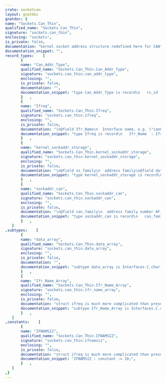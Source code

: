 ```yaml
---
crate: socketcan
layout: gnatdoc
gnatdoc: {
name: "Sockets.Can_Thin",
qualified_name: "Sockets.Can_Thin",
signature: "sockets.can_thin",
enclosing: "sockets",
is_private: false,
documentation: "kernel socket address structure redefined here for CAN",
documentation_snippet: "",
record_types:    [
       {
       name: "Can_Addr_Type",
       qualified_name: "Sockets.Can_Thin.Can_Addr_Type",
       signature: "sockets.can_thin.can_addr_type",
       enclosing: "",
       is_private: false,
       documentation: "",
       documentation_snippet: "type Can_Addr_Type is record\n   rx_id : aliased Can_Frame.Can_Id_Type;\n   tx_id : aliased Can_Frame.Can_Id_Type;\nend record;",
       }   ,
       {
       name: "Ifreq",
       qualified_name: "Sockets.Can_Thin.Ifreq",
       signature: "sockets.can_thin.ifreq",
       enclosing: "",
       is_private: false,
       documentation: "\n@field Ifr_Name\n  Interface name, e.g. \"can0\"\n@field Ifr_Index\n  Interface index\n@field Unused\n  NOT USED",
       documentation_snippet: "type Ifreq is record\n   Ifr_Name  : Ifr_Name_Array;\n   Ifr_Index : Interfaces.C.Unsigned;\n   Unused    : Interfaces.C.Char_Array (1 .. 20);\nend record;",
       }   ,
       {
       name: "kernel_sockaddr_storage",
       qualified_name: "Sockets.Can_Thin.kernel_sockaddr_storage",
       signature: "sockets.can_thin.kernel_sockaddr_storage",
       enclosing: "",
       is_private: false,
       documentation: "\n@field ss_family\n  address family\n@field data\n  implementation-specific field",
       documentation_snippet: "type kernel_sockaddr_storage is record\n   ss_family : aliased Interfaces.C.unsigned_short;\n   data      : aliased data_array;\nend record;",
       }   ,
       {
       name: "sockaddr_can",
       qualified_name: "Sockets.Can_Thin.sockaddr_can",
       signature: "sockets.can_thin.sockaddr_can",
       enclosing: "",
       is_private: false,
       documentation: "\n@field can_family\n  address family number AF_CAN.\n@field can_ifindex\n  CAN network interface index.\n@field can_addr\n  protocol specific address information",
       documentation_snippet: "type sockaddr_can is record\n   can_family  : aliased Interfaces.C.Unsigned_Short;\n   can_ifindex : aliased Interfaces.C.Unsigned;\n   can_addr    : aliased Can_Addr_Type;\nend record;",
       }   ,
   ]
,subtypes:    [
       {
       name: "data_array",
       qualified_name: "Sockets.Can_Thin.data_array",
       signature: "sockets.can_thin.data_array",
       enclosing: "",
       is_private: false,
       documentation: "",
       documentation_snippet: "subtype data_array is Interfaces.C.char_array (0 .. 125);",
       }   ,
       {
       name: "Ifr_Name_Array",
       qualified_name: "Sockets.Can_Thin.Ifr_Name_Array",
       signature: "sockets.can_thin.ifr_name_array",
       enclosing: "",
       is_private: false,
       documentation: "struct ifreq is much more complicated than presented below.  It\nis a collection of unions used for various protocols.  Since we\nare limiting use of this structure to CANbus interfaces, we\nhave the liberty to declutter the unions and limit the\nrepresentation of the structure to just the CAN-specfic data\nitems.  Also, we will be only using the structure for finding\nthe interface by name.  Use this at your own risk!",
       documentation_snippet: "subtype Ifr_Name_Array is Interfaces.C.char_array (0 .. IFNAMSIZ - 1);",
       }   ,
   ]
,constants:    [
       {
       name: "IFNAMSIZ",
       qualified_name: "Sockets.Can_Thin.IFNAMSIZ",
       signature: "sockets.can_thin.ifnamsiz",
       enclosing: "",
       is_private: false,
       documentation: "struct ifreq is much more complicated than presented below.  It\nis a collection of unions used for various protocols.  Since we\nare limiting use of this structure to CANbus interfaces, we\nhave the liberty to declutter the unions and limit the\nrepresentation of the structure to just the CAN-specfic data\nitems.  Also, we will be only using the structure for finding\nthe interface by name.  Use this at your own risk!",
       documentation_snippet: "IFNAMSIZ : constant := 16;",
       }   ,
   ]
,}
---
```

